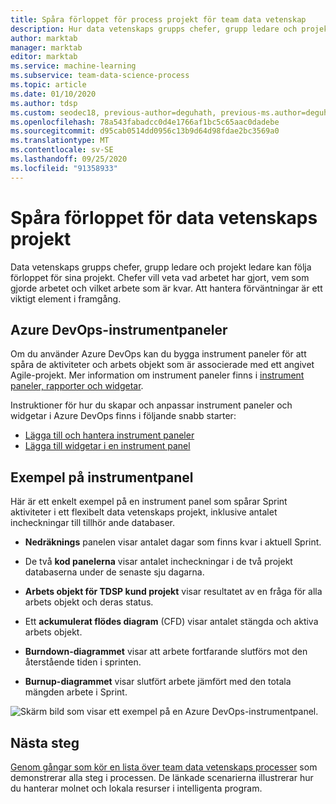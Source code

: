 ```yaml
---
title: Spåra förloppet för process projekt för team data vetenskap
description: Hur data vetenskaps grupps chefer, grupp ledare och projekt ledare kan följa förloppet för ett data vetenskaps projekt.
author: marktab
manager: marktab
editor: marktab
ms.service: machine-learning
ms.subservice: team-data-science-process
ms.topic: article
ms.date: 01/10/2020
ms.author: tdsp
ms.custom: seodec18, previous-author=deguhath, previous-ms.author=deguhath
ms.openlocfilehash: 78a543fabadcc0d4e1766af1bc5c65aac0dadebe
ms.sourcegitcommit: d95cab0514dd0956c13b9d64d98fdae2bc3569a0
ms.translationtype: MT
ms.contentlocale: sv-SE
ms.lasthandoff: 09/25/2020
ms.locfileid: "91358933"
---
```

# <a name="track-the-progress-of-data-science-projects"></a>Spåra förloppet för data vetenskaps projekt

Data vetenskaps grupps chefer, grupp ledare och projekt ledare kan följa förloppet för sina projekt.  Chefer vill veta vad arbetet har gjort, vem som gjorde arbetet och vilket arbete som är kvar.   Att hantera förväntningar är ett viktigt element i framgång.

## <a name="azure-devops-dashboards"></a>Azure DevOps-instrumentpaneler

Om du använder Azure DevOps kan du bygga instrument paneler för att spåra de aktiviteter och arbets objekt som är associerade med ett angivet Agile-projekt. Mer information om instrument paneler finns i [instrument paneler, rapporter och widgetar](/azure/devops/report/dashboards/).

Instruktioner för hur du skapar och anpassar instrument paneler och widgetar i Azure DevOps finns i följande snabb starter:

- [Lägga till och hantera instrument paneler](/azure/devops/report/dashboards/dashboards)
- [Lägga till widgetar i en instrument panel](/azure/devops/report/dashboards/add-widget-to-dashboard)

## <a name="example-dashboard"></a>Exempel på instrumentpanel

Här är ett enkelt exempel på en instrument panel som spårar Sprint aktiviteter i ett flexibelt data vetenskaps projekt, inklusive antalet incheckningar till tillhör ande databaser. 

- **Nedräknings** panelen visar antalet dagar som finns kvar i aktuell Sprint. 

- De två **kod panelerna** visar antalet incheckningar i de två projekt databaserna under de senaste sju dagarna. 

- **Arbets objekt för TDSP kund projekt** visar resultatet av en fråga för alla arbets objekt och deras status. 

- Ett **ackumulerat flödes diagram** (CFD) visar antalet stängda och aktiva arbets objekt.

- **Burndown-diagrammet** visar att arbete fortfarande slutförs mot den återstående tiden i sprinten.

- **Burnup-diagrammet** visar slutfört arbete jämfört med den totala mängden arbete i Sprint.

![Skärm bild som visar ett exempel på en Azure DevOps-instrumentpanel.](./media/track-progress/dashboard.png)

## <a name="next-steps"></a>Nästa steg

[Genom gångar som kör en lista över team data vetenskaps processer](walkthroughs.md) som demonstrerar alla steg i processen. De länkade scenarierna illustrerar hur du hanterar molnet och lokala resurser i intelligenta program. 
